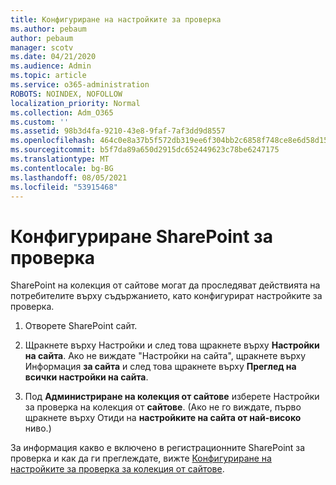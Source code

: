 ```yaml
---
title: Конфигуриране на настройките за проверка
ms.author: pebaum
author: pebaum
manager: scotv
ms.date: 04/21/2020
ms.audience: Admin
ms.topic: article
ms.service: o365-administration
ROBOTS: NOINDEX, NOFOLLOW
localization_priority: Normal
ms.collection: Adm_O365
ms.custom: ''
ms.assetid: 98b3d4fa-9210-43e8-9faf-7af3dd9d8557
ms.openlocfilehash: 464c0e8a37b5f572db319ee6f304bb2c6858f748ce8e6d58d155e458ce8517a1
ms.sourcegitcommit: b5f7da89a650d2915dc652449623c78be6247175
ms.translationtype: MT
ms.contentlocale: bg-BG
ms.lasthandoff: 08/05/2021
ms.locfileid: "53915468"
---
```

# <a name="configure-sharepoint-audit-settings"></a>Конфигуриране SharePoint за проверка

SharePoint на колекция от сайтове могат да проследяват действията на потребителите върху съдържанието, като конфигурират настройките за проверка.
  
1. Отворете SharePoint сайт.
    
2. Щракнете върху Настройки и след това щракнете върху **Настройки на сайта**. Ако не виждате "Настройки на сайта", щракнете върху Информация **за сайта** и след това щракнете върху **Преглед на всички настройки на сайта**.
    
3. Под **Администриране на колекция от сайтове** изберете Настройки за проверка на колекция от **сайтове**. (Ако не го виждате, първо щракнете върху Отиди на **настройките на сайта от най-високо** ниво.) 
    
За информация какво е включено в регистрационните SharePoint за проверка и как да ги преглеждате, вижте [Конфигуриране на настройките за проверка за колекция от сайтове](https://go.microsoft.com/fwlink/?linkid=404050).
  

